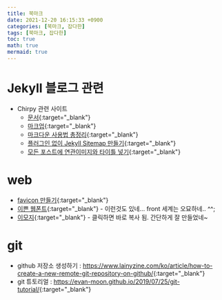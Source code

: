 ```yaml
---
title: 북마크
date: 2021-12-20 16:15:33 +0900
categories: [북마크, 잡다한]
tags: [북마크, 잡다한]
toc: true
math: true
mermaid: true
---
```


# Jekyll 블로그 관련 
* Chirpy 관련 사이트
  * [문서](https://chirpy.cotes.info/categories/){:target="_blank"}
  * [마크업](https://jekyllrb.com/docs/posts/){:target="_blank"}
  * [마크다운 사용법 총정리](https://heropy.blog/2017/09/30/markdown/){:target="_blank"}
  * [플러그인 없이 Jekyll Sitemap 만들기](http://dveamer.github.io/homepage/Sitemap.html){:target="_blank"}
  * [모든 포스트에 연관이미지와 타이틀 넣기](https://talk.jekyllrb.com/t/how-to-add-related-image-and-title-to-every-post/715){:target="_blank"}

# web
* [favicon 만들기](https://www.favicon-generator.org/){:target="_blank"}
* [이쁜 웹폰트](https://fontawesome.com/){:target="_blank"} - 이런것도 있네... front 세계는 오묘하네.. ^^;
* [이모지](https://snskeyboard.com/emoji/){:target="_blank"} - 클릭하면 바로 복사 됨. 간단하게 잘 만들었네~

# git
* github 저장소 생성하기 : <https://www.lainyzine.com/ko/article/how-to-create-a-new-remote-git-repository-on-github/>{:target="_blank"} 
* git 튜토리얼 : <https://evan-moon.github.io/2019/07/25/git-tutorial/>{:target="_blank"}  
